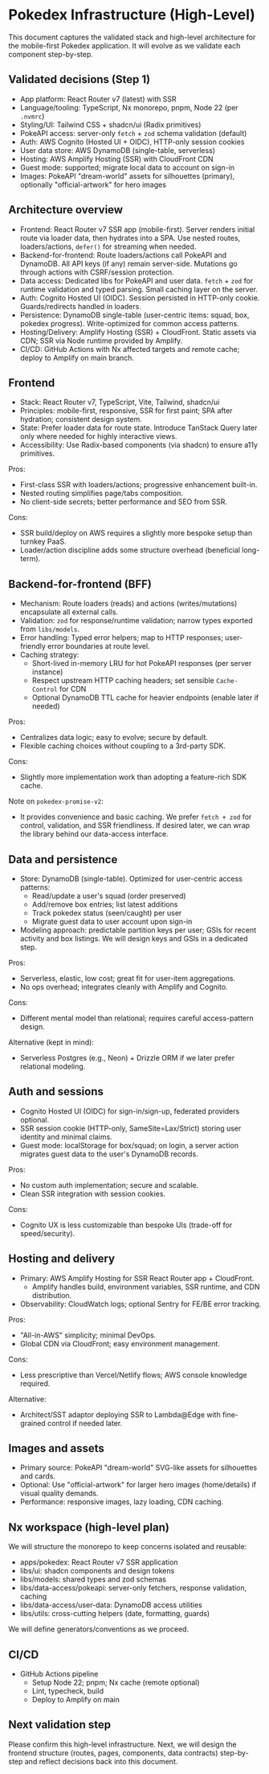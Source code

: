 # Pokedex Infrastructure (High-Level)

This document captures the validated stack and high-level architecture for the mobile-first Pokedex application. It will evolve as we validate each component step-by-step.

## Validated decisions (Step 1)

- App platform: React Router v7 (latest) with SSR
- Language/tooling: TypeScript, Nx monorepo, pnpm, Node 22 (per `.nvmrc`)
- Styling/UI: Tailwind CSS + shadcn/ui (Radix primitives)
- PokeAPI access: server-only `fetch` + `zod` schema validation (default)
- Auth: AWS Cognito (Hosted UI + OIDC), HTTP-only session cookies
- User data store: AWS DynamoDB (single-table, serverless)
- Hosting: AWS Amplify Hosting (SSR) with CloudFront CDN
- Guest mode: supported; migrate local data to account on sign-in
- Images: PokeAPI "dream-world" assets for silhouettes (primary), optionally "official-artwork" for hero images

## Architecture overview

- Frontend: React Router v7 SSR app (mobile-first). Server renders initial route via loader data, then hydrates into a SPA. Use nested routes, loaders/actions, `defer()` for streaming when needed.
- Backend-for-frontend: Route loaders/actions call PokeAPI and DynamoDB. All API keys (if any) remain server-side. Mutations go through actions with CSRF/session protection.
- Data access: Dedicated libs for PokeAPI and user data. `fetch` + `zod` for runtime validation and typed parsing. Small caching layer on the server.
- Auth: Cognito Hosted UI (OIDC). Session persisted in HTTP-only cookie. Guards/redirects handled in loaders.
- Persistence: DynamoDB single-table (user-centric items: squad, box, pokedex progress). Write-optimized for common access patterns.
- Hosting/Delivery: Amplify Hosting (SSR) + CloudFront. Static assets via CDN; SSR via Node runtime provided by Amplify.
- CI/CD: GitHub Actions with Nx affected targets and remote cache; deploy to Amplify on main branch.

## Frontend

- Stack: React Router v7, TypeScript, Vite, Tailwind, shadcn/ui
- Principles: mobile-first, responsive, SSR for first paint; SPA after hydration; consistent design system.
- State: Prefer loader data for route state. Introduce TanStack Query later only where needed for highly interactive views.
- Accessibility: Use Radix-based components (via shadcn) to ensure a11y primitives.

Pros:
- First-class SSR with loaders/actions; progressive enhancement built-in.
- Nested routing simplifies page/tabs composition.
- No client-side secrets; better performance and SEO from SSR.

Cons:
- SSR build/deploy on AWS requires a slightly more bespoke setup than turnkey PaaS.
- Loader/action discipline adds some structure overhead (beneficial long-term).

## Backend-for-frontend (BFF)

- Mechanism: Route loaders (reads) and actions (writes/mutations) encapsulate all external calls.
- Validation: `zod` for response/runtime validation; narrow types exported from `libs/models`.
- Error handling: Typed error helpers; map to HTTP responses; user-friendly error boundaries at route level.
- Caching strategy:
  - Short-lived in-memory LRU for hot PokeAPI responses (per server instance)
  - Respect upstream HTTP caching headers; set sensible `Cache-Control` for CDN
  - Optional DynamoDB TTL cache for heavier endpoints (enable later if needed)

Pros:
- Centralizes data logic; easy to evolve; secure by default.
- Flexible caching choices without coupling to a 3rd-party SDK.

Cons:
- Slightly more implementation work than adopting a feature-rich SDK cache.

Note on `pokedex-promise-v2`:
- It provides convenience and basic caching. We prefer `fetch + zod` for control, validation, and SSR friendliness. If desired later, we can wrap the library behind our data-access interface.

## Data and persistence

- Store: DynamoDB (single-table). Optimized for user-centric access patterns:
  - Read/update a user's squad (order preserved)
  - Add/remove box entries; list latest additions
  - Track pokedex status (seen/caught) per user
  - Migrate guest data to user account upon sign-in
- Modeling approach: predictable partition keys per user; GSIs for recent activity and box listings. We will design keys and GSIs in a dedicated step.

Pros:
- Serverless, elastic, low cost; great fit for user-item aggregations.
- No ops overhead; integrates cleanly with Amplify and Cognito.

Cons:
- Different mental model than relational; requires careful access-pattern design.

Alternative (kept in mind):
- Serverless Postgres (e.g., Neon) + Drizzle ORM if we later prefer relational modeling.

## Auth and sessions

- Cognito Hosted UI (OIDC) for sign-in/sign-up, federated providers optional.
- SSR session cookie (HTTP-only, SameSite=Lax/Strict) storing user identity and minimal claims.
- Guest mode: localStorage for box/squad; on login, a server action migrates guest data to the user's DynamoDB records.

Pros:
- No custom auth implementation; secure and scalable.
- Clean SSR integration with session cookies.

Cons:
- Cognito UX is less customizable than bespoke UIs (trade-off for speed/security).

## Hosting and delivery

- Primary: AWS Amplify Hosting for SSR React Router app + CloudFront.
  - Amplify handles build, environment variables, SSR runtime, and CDN distribution.
- Observability: CloudWatch logs; optional Sentry for FE/BE error tracking.

Pros:
- "All-in-AWS" simplicity; minimal DevOps.
- Global CDN via CloudFront; easy environment management.

Cons:
- Less prescriptive than Vercel/Netlify flows; AWS console knowledge required.

Alternative:
- Architect/SST adaptor deploying SSR to Lambda@Edge with fine-grained control if needed later.

## Images and assets

- Primary source: PokeAPI "dream-world" SVG-like assets for silhouettes and cards.
- Optional: Use "official-artwork" for larger hero images (home/details) if visual quality demands.
- Performance: responsive images, lazy loading, CDN caching.

## Nx workspace (high-level plan)

We will structure the monorepo to keep concerns isolated and reusable:

- apps/pokedex: React Router v7 SSR application
- libs/ui: shadcn components and design tokens
- libs/models: shared types and zod schemas
- libs/data-access/pokeapi: server-only fetchers, response validation, caching
- libs/data-access/user-data: DynamoDB access utilities
- libs/utils: cross-cutting helpers (date, formatting, guards)

We will define generators/conventions as we proceed.

## CI/CD

- GitHub Actions pipeline
  - Setup Node 22; pnpm; Nx cache (remote optional)
  - Lint, typecheck, build
  - Deploy to Amplify on main

## Next validation step

Please confirm this high-level infrastructure. Next, we will design the frontend structure (routes, pages, components, data contracts) step-by-step and reflect decisions back into this document.
